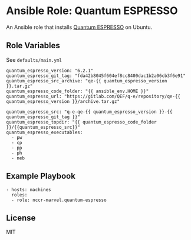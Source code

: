 # Ansible Role: Quantum ESPRESSO

An Ansible role that installs [Quantum ESPRESSO](quantumespresso.org) on Ubuntu.

## Role Variables

See `defaults/main.yml`

    quantum_espresso_version: "6.2.1"
    quantum_espresso_git_tag: "fda42b8045f604ef8cc8400dac1b2a06cb3f6e91"
    quantum_espresso_src_archive: "qe-{{ quantum_espresso_version }}.tar.gz"
    quantum_espresso_code_folder: "{{ ansible_env.HOME }}"
    quantum_espresso_url: "https://gitlab.com/QEF/q-e/repository/qe-{{ quantum_espresso_version }}/archive.tar.gz"
    
    quantum_espresso_src: "q-e-qe-{{ quantum_espresso_version }}-{{ quantum_espresso_git_tag }}"
    quantum_espresso_topdir: "{{ quantum_espresso_code_folder }}/{{quantum_espresso_src}}"
    quantum_espresso_executables:
      - pw
      - cp
      - pp
      - ph
      - neb

## Example Playbook

    - hosts: machines
      roles:
      - role: nccr-marvel.quantum-espresso

## License

MIT
